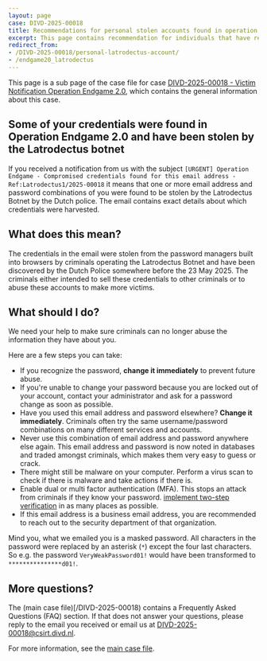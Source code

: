 ```yaml
---
layout: page
case: DIVD-2025-00018
title: Recommendations for personal stolen accounts found in operation Endgame 2.0
excerpt: This page contains recommendation for individuals that have received a notification from DIVD about a compromised personal credentials found as part of Operation Endgame 2.0
redirect_from:  
- /DIVD-2025-00018/personal-latrodectus-account/
- /endgame20_latrodectus
---
```

This page is a sub page of the case file for case [DIVD-2025-00018 - Victim Notification Operation Endgame 2.0](/DIVD-2025-00018/), which contains the general information about this case.

## Some of your credentials were found in Operation Endgame 2.0 and have been stolen by the Latrodectus botnet

If you received a notification from us with the subject `[URGENT] Operation Endgame - Compromised credentials found for this email address - Ref:Latrodectus1/2025-00018` it means that one or more email address and password combinations of you were found to be stolen by the Latrodectus Botnet by the Dutch police.
The email contains exact details about which credentials were harvested.

## What does this mean?

The credentials in the email were stolen from the password managers built into browsers by criminals operating the Latrodectus Botnet and have been discovered by the Dutch Police somewhere before the 23 May 2025. The criminals either intended to sell these credentials to other criminals or to abuse these accounts to make more victims. 

## What should I do?


We need your help to make sure criminals can no longer abuse the information they have about you.

Here are a few steps you can take:
* If you recognize the password, **change it immediately** to prevent future abuse.
* If you're unable to change your password because you are locked out of your account, contact your administrator and ask for a password change as soon as possible.
* Have you used this email address and password elsewhere? **Change it immediately**.
Criminals often try the same username/password combinations on many different services and accounts.
* Never use this combination of email address and password anywhere else again.
This email address and password is now noted in databases and traded amongst criminals, which makes them very easy to guess or crack.
* There might still be malware on your computer. Perform a virus scan to check if there is malware and take actions if there is.
* Enable dual or multi factor authentication (MFA). This stops an attack from criminals if they know your password. [implement two-step verification](https://ssd.eff.org/module/how-enable-two-factor-authentication) in as many places as possible.
* If this email address is a business email address, you are recommended to reach out to the security department of that organization.


Mind you, what we emailed you is a masked password. All characters in the password were replaced by an asterisk (`*`) except the four last characters. So e.g. the password `VeryWeakPassword01!` would have been transformed to `***************d01!`.

## More questions?

The (main case file)[/DIVD-2025-00018) contains a Frequently Asked Questions (FAQ) section. If that does not answer your questions, please reply to the email you received or email us at [DIVD-2025-00018@csirt.divd.nl](mailto:DIVD-2025-00018@csirt.divd.nl?SUBJECT:Question+about+DIVD-2025-00018-Latrodecus).

For more information, see the [main case file](/DIVD-2025-00018/).